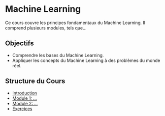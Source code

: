 # Machine Learning

Ce cours couvre les principes fondamentaux du Machine Learning. Il comprend plusieurs modules, tels que...

## Objectifs

- Comprendre les bases du Machine Learning.
- Appliquer les concepts du Machine Learning à des problèmes du monde réel.

## Structure du Cours

- [Introduction](cours/machine-learning/introduction.md)
- [Module 1: ...](cours/machine-learning/module-1.md)
- [Module 2: ...](cours/machine-learning/module-2.md)
- [Exercices](cours/machine-learning/exercices.md)
